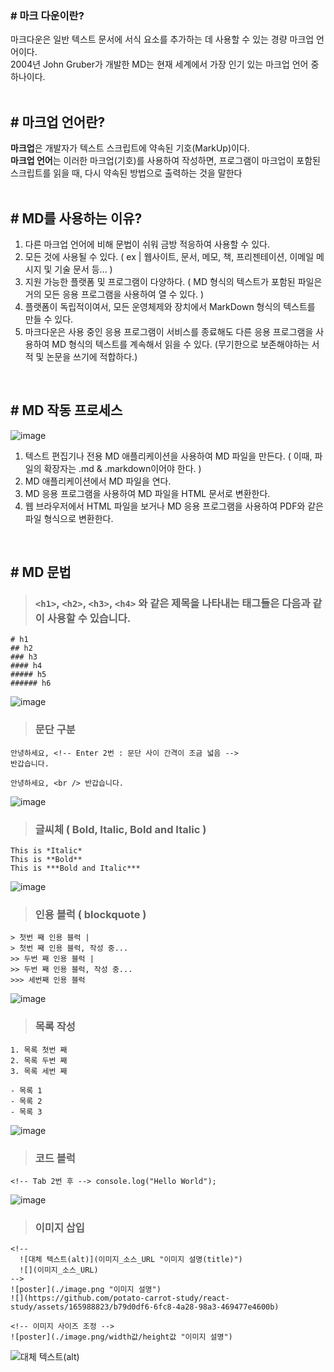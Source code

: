 ### # 마크 다운이란?
마크다운은 일반 텍스트 문서에 서식 요소를 추가하는 데 사용할 수 있는 경량 마크업 언어이다.
<br />
2004년 John Gruber가 개발한 MD는 현재 세계에서 가장 인기 있는 마크업 언어 중 하나이다.
<br />
<br />

## # 마크업 언어란?
**마크업**은 개발자가 텍스트 스크립트에 약속된 기호(MarkUp)이다.
<br />
**마크업 언어**는 이러한 마크업(기호)를 사용하여 작성하면, 프로그램이 마크업이 포함된 스크립트를 읽을 때, 다시 약속된 방법으로 출력하는 것을 말한다
<br />
<br />

## # MD를 사용하는 이유?
1. 다른 마크업 언어에 비해 문법이 쉬워 금방 적응하여 사용할 수 있다.
2. 모든 것에 사용될 수 있다. ( ex | 웹사이트, 문서, 메모, 책, 프리젠테이션, 이메일 메시지 및 기술 문서 등... )
3. 지원 가능한 플랫폼 및 프로그램이 다양하다. ( MD 형식의 텍스트가 포함된 파일은 거의 모든 응용 프로그램을 사용하여 열 수 있다. )
4. 플랫폼이 독립적이여서, 모든 운영체제와 장치에서 MarkDown 형식의 텍스트를 만들 수 있다.
5. 마크다운은 사용 중인 응용 프로그램이 서비스를 종료해도 다른 응용 프로그램을 사용하여 MD 형식의 텍스트를 계속해서 읽을 수 있다. (무기한으로 보존해야하는 서적 및 논문을 쓰기에 적합하다.)
<br />

## # MD 작동 프로세스
![image](https://github.com/potato-carrot-study/react-study/assets/165988823/4e48b0e3-daaa-4a4d-b524-dd5bd9700123)
1. 텍스트 편집기나 전용 MD 애플리케이션을 사용하여 MD 파일을 만든다. ( 이때, 파일의 확장자는 .md & .markdown이어야 한다. )
2. MD 애플리케이션에서 MD 파일을 연다.
3. MD 응용 프로그램을 사용하여 MD 파일을 HTML 문서로 변환한다.
4. 웹 브라우저에서 HTML 파일을 보거나 MD 응용 프로그램을 사용하여 PDF와 같은 파일 형식으로 변환한다.
<br />

## # MD 문법
> ### `<h1>`, `<h2>`, `<h3>`, `<h4>` 와 같은 제목을 나타내는 태그들은 다음과 같이 사용할 수 있습니다.

    # h1
    ## h2
    ### h3
    #### h4
    ##### h5
    ###### h6

![image](https://github.com/potato-carrot-study/react-study/assets/165988823/75e1755a-063f-433a-9a52-1c4196bc367e)

> ### 문단 구분

    안녕하세요, <!-- Enter 2번 : 문단 사이 간격이 조금 넓음 -->
    반갑습니다.
    
    안녕하세요, <br /> 반갑습니다.

![image](https://github.com/potato-carrot-study/react-study/assets/165988823/a9a1970b-7516-4728-be29-bfd5b05ba987)

> ### 글씨체 ( Bold, Italic, Bold and Italic )

    This is *Italic*
    This is **Bold**
    This is ***Bold and Italic***

![image](https://github.com/potato-carrot-study/react-study/assets/165988823/cfa36156-1c47-4315-893d-d72b676fa85d)

> ### 인용 블럭 ( blockquote )

    > 첫번 째 인용 블럭 |
    > 첫번 째 인용 블럭, 작성 중...
    >> 두번 째 인용 블럭 |
    >> 두번 째 인용 블럭, 작성 중...
    >>> 세번째 인용 블럭

![image](https://github.com/potato-carrot-study/react-study/assets/165988823/9188d0dd-8f63-442e-96fd-1dd32b05b51f)

> ### 목록 작성

    1. 목록 첫번 째
    2. 목록 두번 째
    3. 목록 세번 째
    
    - 목록 1
    - 목록 2
    - 목록 3

![image](https://github.com/potato-carrot-study/react-study/assets/165988823/dc282a37-f253-4cbc-8b18-b9dafeb2e765)

> ### 코드 블럭

    <!-- Tab 2번 후 --> console.log("Hello World");

![image](https://github.com/potato-carrot-study/react-study/assets/165988823/2f55df7c-0a45-48d3-9d04-e22a8ae02396)


> ### 이미지 삽입

    <!-- 
      ![대체 텍스트(alt)](이미지_소스_URL "이미지 설명(title)") 
      ![](이미지_소스_URL)
    -->
    ![poster](./image.png "이미지 설명")
    ![](https://github.com/potato-carrot-study/react-study/assets/165988823/b79d0df6-6fc8-4a28-98a3-469477e4600b)
    
    <!-- 이미지 사이즈 조정 -->
    ![poster](./image.png/width값/height값 "이미지 설명")


![대체 텍스트(alt)](https://github.com/potato-carrot-study/react-study/assets/165988823/b79d0df6-6fc8-4a28-98a3-469477e4600b/1000/1000 "이미지 설명")











